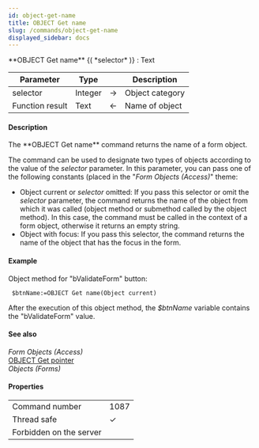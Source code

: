 ```yaml
---
id: object-get-name
title: OBJECT Get name
slug: /commands/object-get-name
displayed_sidebar: docs
---
```


<!--REF #_command_.OBJECT Get name.Syntax-->**OBJECT Get name** {( *selector* )} : Text<!-- END REF-->
<!--REF #_command_.OBJECT Get name.Params-->
| Parameter | Type |  | Description |
| --- | --- | --- | --- |
| selector | Integer | &#8594;  | Object category |
| Function result | Text | &#8592; | Name of object |

<!-- END REF-->

#### Description 

<!--REF #_command_.OBJECT Get name.Summary-->The **OBJECT Get name** command returns the name of a form object.<!-- END REF--> 

The command can be used to designate two types of objects according to the value of the *selector* parameter. In this parameter, you can pass one of the following constants (placed in the "*Form Objects (Access)*" theme:

* Object current or *selector* omitted: If you pass this selector or omit the *selector* parameter, the command returns the name of the object from which it was called (object method or submethod called by the object method). In this case, the command must be called in the context of a form object, otherwise it returns an empty string.
* Object with focus: If you pass this selector, the command returns the name of the object that has the focus in the form.

#### Example 

Object method for "bValidateForm" button:

```4d
 $btnName:=OBJECT Get name(Object current)
```

After the execution of this object method, the *$btnName* variable contains the "bValidateForm" value.

#### See also 

*Form Objects (Access)*  
[OBJECT Get pointer](object-get-pointer.md)  
*Objects (Forms)*  

#### Properties
|  |  |
| --- | --- |
| Command number | 1087 |
| Thread safe | &check; |
| Forbidden on the server ||


